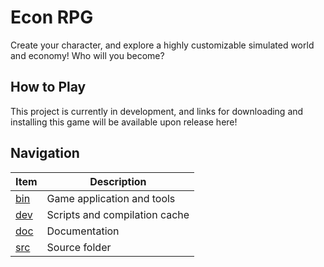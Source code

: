# Econ RPG

Create your character, and explore a highly customizable simulated world and economy! Who will you become?

## How to Play

This project is currently in development, and links for downloading and installing this game will be available upon release here! 

## Navigation

|     Item     | Description                   |
|--------------|-------------------------------|
| [bin](./bin) | Game application and tools    |
| [dev](./dev) | Scripts and compilation cache |
| [doc](./doc) | Documentation                 |
| [src](./src) | Source folder                 |


